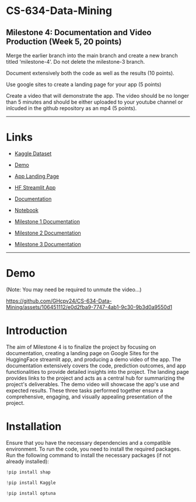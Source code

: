 # CS-634-Data-Mining

## Milestone 4: Documentation and Video Production (Week 5, 20 points)

Merge the earlier branch into the main branch and create a new branch titled ‘milestone-4’. Do not delete the milestone-3 branch.

Document extensively both the code as well as the results (10 points).

Use google sites to create a landing page for your app (5 points)

Create a video that will demonstrate the app. The video should be no longer than 5 minutes and should be either uploaded to your youtube channel or inlcuded in the github repository as an mp4 (5 points).

---

# Links

- [Kaggle Dataset](https://www.kaggle.com/competitions/house-prices-advanced-regression-techniques/overview)
- [Demo](#demo)
- [App Landing Page](https://sites.google.com/njit.edu/real-estate-housing/)
- [HF Streamlit App](https://huggingface.co/spaces/HFcpv24/LightGBM-House-Sale-Price-Prediction)
- [Documentation](https://github.com/GHcpv24/CS-634-Data-Mining/blob/milestone-4/docs/Milestone4Documentation.md)
- [Notebook](https://github.com/GHcpv24/CS-634-Data-Mining/blob/milestone-4/CS634_CVega_Notebook.ipynb)

- [Milestone 1 Documentation](https://github.com/GHcpv24/CS-634-Data-Mining/blob/milestone-1/README.md)
- [Milestone 2 Documentation](https://github.com/GHcpv24/CS-634-Data-Mining/blob/milestone-2/docs/Milestone2Documentation.md)
- [Milestone 3 Documentation](https://github.com/GHcpv24/CS-634-Data-Mining/blob/milestone-3/docs/Milestone3Documentation.md)

---

# Demo

(Note: You may need be required to unmute the video...)

https://github.com/GHcpv24/CS-634-Data-Mining/assets/106451112/e0d2fba9-7747-4ab1-9c30-9b3d0a9550d1

# Introduction

The aim of Milestone 4 is to finalize the project by focusing on documentation, creating a landing page on Google Sites for the HuggingFace streamlit app, and producing a demo video of the app. The documentation extensively covers the code, prediction outcomes, and app functionalities to provide detailed insights into the project. The landing page provides links to the project and acts as a central hub for summarizing the project's deliverables. The demo video will showcase the app's use and expected results. These three tasks performed together ensure a comprehensive, engaging, and visually appealing presentation of the project.

# Installation

Ensure that you have the necessary dependencies and a compatible environment. To run the code, you need to install the required packages. Run the following command to install the necessary packages (if not already installed):

```py
!pip install shap
```

```py
!pip install Kaggle
```

```py
!pip install optuna
```
